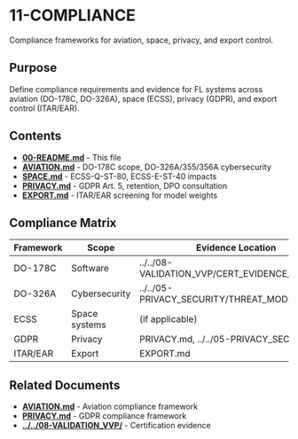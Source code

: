 # 11-COMPLIANCE

Compliance frameworks for aviation, space, privacy, and export control.

## Purpose

Define compliance requirements and evidence for FL systems across aviation (DO-178C, DO-326A), space (ECSS), privacy (GDPR), and export control (ITAR/EAR).

## Contents

- [**00-README.md**](00-README.md) - This file
- [**AVIATION.md**](AVIATION.md) - DO-178C scope, DO-326A/355/356A cybersecurity
- [**SPACE.md**](SPACE.md) - ECSS-Q-ST-80, ECSS-E-ST-40 impacts
- [**PRIVACY.md**](PRIVACY.md) - GDPR Art. 5, retention, DPO consultation
- [**EXPORT.md**](EXPORT.md) - ITAR/EAR screening for model weights

## Compliance Matrix

| Framework | Scope | Evidence Location |
|-----------|-------|-------------------|
| DO-178C   | Software | ../../08-VALIDATION_VVP/CERT_EVIDENCE_LINKS.md |
| DO-326A   | Cybersecurity | ../../05-PRIVACY_SECURITY/THREAT_MODEL.md |
| ECSS      | Space systems | (if applicable) |
| GDPR      | Privacy | PRIVACY.md, ../../05-PRIVACY_SECURITY/ |
| ITAR/EAR  | Export | EXPORT.md |

## Related Documents

- [**AVIATION.md**](AVIATION.md) - Aviation compliance framework
- [**PRIVACY.md**](PRIVACY.md) - GDPR compliance framework
- [**../../08-VALIDATION_VVP/**](../../08-VALIDATION_VVP/) -  Certification evidence
